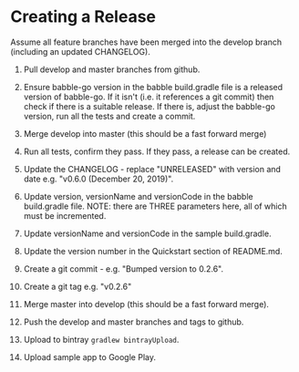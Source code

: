# Creating a Release

Assume all feature branches have been merged into the develop branch
(including an updated CHANGELOG).

1. Pull develop and master branches from github.

2. Ensure babble-go version in the babble build.gradle file is a released
version of babble-go. If it isn't (i.e. it references a git commit) then check
if there is a suitable release. If there is, adjust the babble-go version, run
all the tests and create a commit.

3. Merge develop into master (this should be a fast forward merge)

4. Run all tests, confirm they pass. If they pass, a release can be created.

5. Update the CHANGELOG - replace "UNRELEASED" with version and date e.g.
"v0.6.0 (December 20, 2019)".

6. Update version, versionName and versionCode in the babble build.gradle
file. NOTE: there are THREE parameters here, all of which must be incremented.

7. Update versionName and versionCode in the sample build.gradle.

8. Update the version number in the Quickstart section of README.md.

9. Create a git commit - e.g. "Bumped version to 0.2.6".

10. Create a git tag e.g. "v0.2.6"

11. Merge master into develop (this should be a fast forward merge).

12. Push the develop and master branches and tags to github.

13. Upload to bintray ```gradlew bintrayUpload```.

14. Upload sample app to Google Play.
